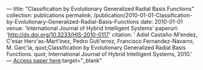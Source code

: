 —
title: "Classification by Evolutionary Generalized Radial Basis Functions"
collection: publications
permalink: /publication/2010-01-01-Classification-by-Evolutionary-Generalized-Radial-Basis-Functions
date: 2010-01-01
venue: 'International Journal of Hybrid Intelligent Systems'
paperurl: 'http://dx.doi.org/10.3233/HIS-2010-0117'
citation: ' Adiel Castaño-M&apos;endez,  C&apos;esar Herv&apos;as-Mart&apos;inez,  Pedro Guti&apos;errez,  Francisco Fernandez-Navarro,  M. Garc&apos;ia,    quot;Classification by Evolutionary Generalized Radial Basis Functions.   quot; International Journal of Hybrid Intelligent Systems, 2010.'
—
[Access paper here](http://dx.doi.org/10.3233/HIS-2010-0117):target="_blank"